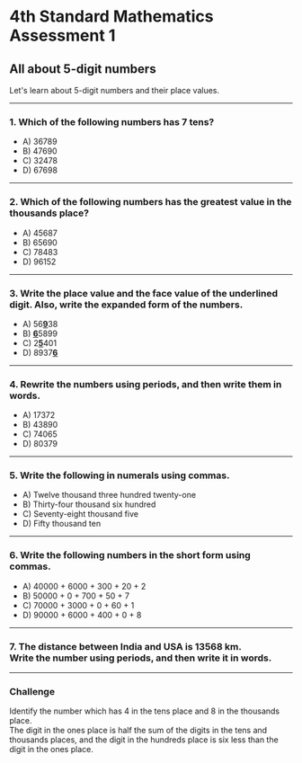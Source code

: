 <!--
marp: true
theme: academic
math: katex
class:
 - invert
-->

# 4th Standard Mathematics Assessment 1
##  All about 5-digit numbers
Let's learn about 5-digit numbers and their place values.

---
<!--
header: All about 5-digit numbers
-->
### 1. Which of the following numbers has 7 tens?
- A) 36789
- B) 47690
- C) 32478
- D) 67698

---
### 2. Which of the following numbers has the greatest value in the thousands place?
- A) 45687
- B) 65690
- C) 78483
- D) 96152

---
### 3. Write the place value and the face value of the underlined digit. Also, write the expanded form of the numbers.
- A) 56<b><u>9</u></b>38
- B) <b><u>6</u></b>5899
- C) 2<b><u>5</u></b>401
- D) 8937<b><u>6</u></b>

---
### 4. Rewrite the numbers using periods, and then write them in words.
- A) 17372
- B) 43890
- C) 74065
- D) 80379

---
### 5. Write the following in numerals using commas.
- A) Twelve thousand three hundred twenty-one
- B) Thirty-four thousand six hundred
- C) Seventy-eight thousand five
- D) Fifty thousand ten

---
### 6. Write the following numbers in the short form using commas.
- A) 40000 + 6000 + 300 + 20 + 2
- B) 50000 + 0 + 700 + 50 + 7
- C) 70000 + 3000 + 0 + 60 + 1
- D) 90000 + 6000 + 400 + 0 + 8

---
### 7. The distance between India and USA is 13568 km.<br>Write the number using periods, and then write it in words.

---
### Challenge
Identify the number which has 4 in the tens place and 8 in the thousands place.<br> The digit in the ones place is half the sum of the digits in the tens and thousands places, and the digit in the hundreds place is six less than the digit in the ones place.
